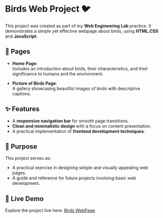 # Birds Web Project 🐦

This project was created as part of my **Web Engineering Lab** practice. 
It demonstrates a simple yet effective webpage about birds, using **HTML**,**CSS** and **JavaScript**.

## 📄 Pages
- **Home Page**:  
  Includes an introduction about birds, their characteristics, and their significance to humans and the environment.  

- **Picture of Birds Page**:  
  A gallery showcasing beautiful images of birds with descriptive captions.  

## ✨ Features
- A **responsive navigation bar** for smooth page transitions.
- **Clean and minimalistic design** with a focus on content presentation.
- A practical implementation of **frontend development techniques**.

## 🌟 Purpose
This project serves as:
- A practical exercise in designing simple and visually appealing web pages.
- A guide and reference for future projects involving basic web development.

## 🔗 Live Demo
Explore the project live here: [Birds WebPage](https://meahadi-hasan.github.io/WebE-Lab-Practice/).
